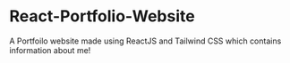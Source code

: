 # React-Portfolio-Website
A Portfoilo website made using ReactJS and Tailwind CSS which contains information about me!
